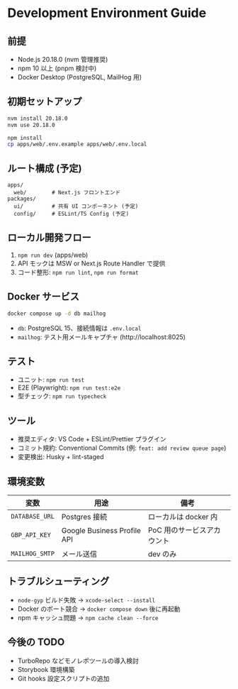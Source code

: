 # Development Environment Guide

## 前提
- Node.js 20.18.0 (nvm 管理推奨)
- npm 10 以上 (pnpm 検討中)
- Docker Desktop (PostgreSQL, MailHog 用)

## 初期セットアップ
```bash
nvm install 20.18.0
nvm use 20.18.0

npm install
cp apps/web/.env.example apps/web/.env.local
```

## ルート構成 (予定)
```
apps/
  web/        # Next.js フロントエンド
packages/
  ui/         # 共有 UI コンポーネント (予定)
  config/     # ESLint/TS Config (予定)
```

## ローカル開発フロー
1. `npm run dev` (apps/web)
2. API モックは MSW or Next.js Route Handler で提供
3. コード整形: `npm run lint`, `npm run format`

## Docker サービス
```bash
docker compose up -d db mailhog
```
- `db`: PostgreSQL 15、接続情報は `.env.local`
- `mailhog`: テスト用メールキャプチャ (http://localhost:8025)

## テスト
- ユニット: `npm run test`
- E2E (Playwright): `npm run test:e2e`
- 型チェック: `npm run typecheck`

## ツール
- 推奨エディタ: VS Code + ESLint/Prettier プラグイン
- コミット規約: Conventional Commits (例: `feat: add review queue page`)
- 変更検出: Husky + lint-staged

## 環境変数
| 変数 | 用途 | 備考 |
| --- | --- | --- |
| `DATABASE_URL` | Postgres 接続 | ローカルは docker 内 | 
| `GBP_API_KEY` | Google Business Profile API | PoC 用のサービスアカウント |
| `MAILHOG_SMTP` | メール送信 | dev のみ |

## トラブルシューティング
- `node-gyp` ビルド失敗 → `xcode-select --install`
- Docker のポート競合 → `docker compose down` 後に再起動
- npm キャッシュ問題 → `npm cache clean --force`

## 今後の TODO
- TurboRepo などモノレポツールの導入検討
- Storybook 環境構築
- Git hooks 設定スクリプトの追加
